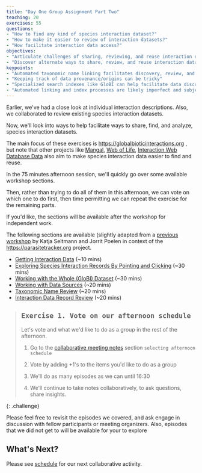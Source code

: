 ```yaml
---
title: "Day One Group Assignment Part Two"
teaching: 20
exercises: 55
questions:
- "How to find any kind of species interaction dataset?"
- "How to make it easier to review of interaction datasets?"
- "How facilitate interaction data access?"
objectives:
- "Articulate challenges of sharing, reviewing, and reuse interaction datasets"
- "Discover alternate ways to share, review, and reuse interaction data"
keypoints:
- "Automated taxonomic name linking facilitates discovery, review, and interpretation, of interaction records"
- "Keeping track of data provenance/origins can be tricky" 
- "Specialized search indexes like GloBI can help facilitate data discovery" 
- "Automated linking and index processes are likely imperfect and subjective"
---
```


Earlier, we've had a close look at individual interaction descriptions. Also, we collaborated to review existing species interaction datasets. 

Now, we'll look into ways to help facilitate ways to share, find, and analyze, species interaction datasets. 

The main focus of these exercises is https://globalbioticinteractions.org , but note that other projects like [Mangal](https://mangal.io), [Web of Life](https://web-of-life.es), [Interaction Web Database Data](https://iwdb.nceas.ucsb.edu/resources.html) also aim to make species interaction data easier to find and reuse.

In the 75 minutes afternoon session, we'll quickly go over some available workshop sections. 

Then, rather than trying to do all of them in this afternoon, we can vote on which one to do first, then time permitting we can repeat the exercise for the remaining parts. 

If you'd like, the sections will be available after the workshop for independent work.

The following sections are available (slightly adapted from a [previous workshop](https://globalbioticinteractions.org/interaction-data-workshop) by Katja Seltmann and Jorrit Poelen in context of the https://parasitetracker.org project.

 * [Getting Interaction Data](../06-getting-data) (~10 mins)
 * [Exploring Species Interaction Records By Pointing and Clicking](../08-point-and-click) (~30 mins)
 * [Working with the Whole (GloBI) Dataset](../07-whole-dataset) (~30 mins)
 * [Working with Data Sources](../09-data-sources) (~20 mins)
 * [Taxonomic Name Review](../10-taxonomic-name-review) (~20 mins)
 * [Interaction Data Record Review](../11-interaction-data-record-review) (~20 mins)
 
> ## `Exercise 1. Vote on our afternoon schedule`
>
> Let's vote and what we'd like to do as a group in the rest of the afternoon.
>
> 1. Go to the [collaborative meeting notes](https://docs.google.com/document/d/17CYNNt0YA5QOQwdXCPsVjJgcsPJ5834ycnmMIoM0b5A/edit#heading=h.wujgaohm9tze) section `selecting afternoon schedule`
>
> 2. Vote by adding +1's to the items you'd like to do as a group
>
> 3. We'll do as many episodes as we can until 16:30 
>
> 4. We'll continue to take notes collaboratively, to ask questions, share insights. 
> 
>
{: .challenge}

Please feel free to revisit the episodes we covered, and ask engage in discussion with fellow participants or meeting organizers. Also, episodes that we did not get to will be available for your to explore

## What's Next?

Please see [schedule](../#schedule) for our next collaborative activity. 
